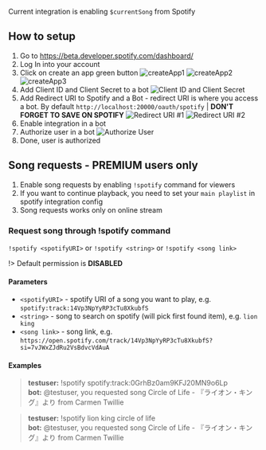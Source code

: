 Current integration is enabling `$currentSong` from Spotify

## How to setup

1. Go to https://beta.developer.spotify.com/dashboard/
2. Log In into your account
3. Click on create an app green button
   ![createApp1](https://drive.google.com/uc?id=1WbR_RqRETTaie-zZoC2X-AgQYYMM96ly)
   ![createApp2](https://drive.google.com/uc?id=1mDZQPWRnYsgwy24r28_Co412SCyLBsAL)
   ![createApp3](https://drive.google.com/uc?id=1sl2gbLEOKAYHO8zr3toQEByrPbGjhtrw)
4. Add Client ID and Client Secret to a bot
   ![Client ID and Client Secret](https://drive.google.com/uc?id=1Ro3zLLn2BuzD7zACllR9EHKQPvkKcbTR)
5. Add Redirect URI to Spotify and a Bot - redirect URI is where you access a bot.
   By default `http://localhost:20000/oauth/spotify` | **DON'T FORGET TO SAVE ON SPOTIFY**
   ![Redirect URI #1](https://drive.google.com/uc?id=1JZ-z48F1g85hEqWvRZYfg54-QP8tIitl)
   ![Redirect URI #2](https://drive.google.com/uc?id=1-4fzHmhc6Wzc9c0ez8vTEVWe0DcniWWl)
6. Enable integration in a bot
7. Authorize user in a bot
   ![Authorize User](https://drive.google.com/uc?id=1c7O85ZxLfCMdFuUYyn7LzYKtVeA6S_av)
8. Done, user is authorized

## Song requests - PREMIUM users only

1. Enable song requests by enabling `!spotify` command for viewers
2. If you want to continue playback, you need to set your `main playlist` in
   spotify integration config
3. Song requests works only on online stream

### Request song through !spotify command

`!spotify <spotifyURI>` or `!spotify <string>` or `!spotify <song link>`

!> Default permission is **DISABLED**

#### Parameters

- `<spotifyURI>` -  spotify URI of a song you want to play, e.g. `spotify:track:14Vp3NpYyRP3cTu8XkubfS`
- `<string>` - song to search on spotify (will pick first found item), e.g.
  `lion king`
- `<song link>` - song link, e.g.
  `https://open.spotify.com/track/14Vp3NpYyRP3cTu8XkubfS?si=7vJWxZJdRu2VsBdvcVdAuA`

#### Examples

<blockquote>
  <strong>testuser:</strong> !spotify spotify:track:0GrhBz0am9KFJ20MN9o6Lp <br>
  <strong>bot:</strong> @testuser, you requested song
  Circle of Life - 『ライオン・キング』より from Carmen Twillie
</blockquote>

<blockquote>
  <strong>testuser:</strong> !spotify lion king circle of life <br>
  <strong>bot:</strong> @testuser, you requested song
  Circle of Life - 『ライオン・キング』より from Carmen Twillie
</blockquote>

